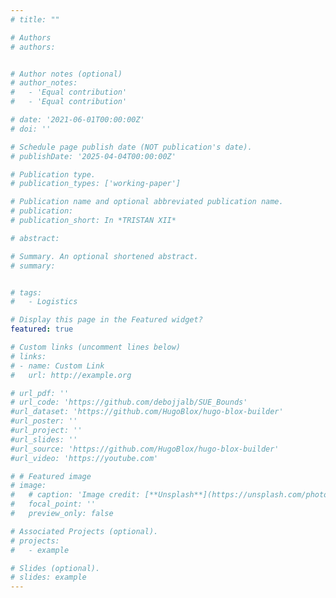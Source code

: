 ```yaml
---
# title: ""

# Authors
# authors:


# Author notes (optional)
# author_notes:
#   - 'Equal contribution'
#   - 'Equal contribution'

# date: '2021-06-01T00:00:00Z'
# doi: ''

# Schedule page publish date (NOT publication's date).
# publishDate: '2025-04-04T00:00:00Z'

# Publication type.
# publication_types: ['working-paper']

# Publication name and optional abbreviated publication name.
# publication: 
# publication_short: In *TRISTAN XII*

# abstract: 

# Summary. An optional shortened abstract.
# summary: 


# tags:
#   - Logistics

# Display this page in the Featured widget?
featured: true

# Custom links (uncomment lines below)
# links:
# - name: Custom Link
#   url: http://example.org

# url_pdf: ''
# url_code: 'https://github.com/debojjalb/SUE_Bounds'
#url_dataset: 'https://github.com/HugoBlox/hugo-blox-builder'
#url_poster: ''
#url_project: ''
#url_slides: ''
#url_source: 'https://github.com/HugoBlox/hugo-blox-builder'
#url_video: 'https://youtube.com'

# # Featured image
# image:
#   # caption: 'Image credit: [**Unsplash**](https://unsplash.com/photos/pLCdAaMFLTE)'
#   focal_point: ''
#   preview_only: false

# Associated Projects (optional).
# projects:
#   - example

# Slides (optional).
# slides: example
---
```


<!-- {{% callout note %}}
{{% /callout %}} -->


